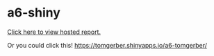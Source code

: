 # a6-shiny

[Click here to view hosted report.](https://tomgerber.shinyapps.io/a6-tomgerber/)

Or you could click this! https://tomgerber.shinyapps.io/a6-tomgerber/
